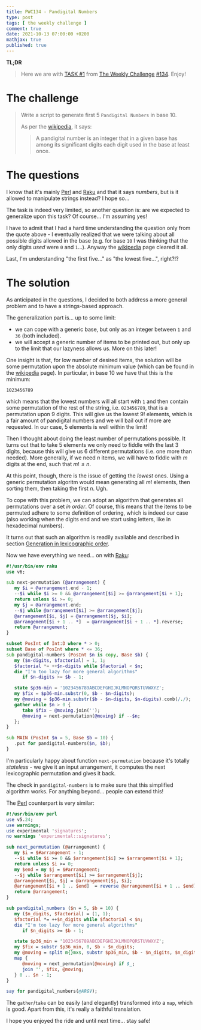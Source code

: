 ```yaml
---
title: PWC134 - Pandigital Numbers
type: post
tags: [ the weekly challenge ]
comment: true
date: 2021-10-13 07:00:00 +0200
mathjax: true
published: true
---
```


**TL;DR**

> Here we are with [TASK #1][] from [The Weekly Challenge][]
> [#134][]. Enjoy!

# The challenge

> Write a script to generate first 5 `Pandigital Numbers` in base 10.
>
> As per the [wikipedia][], it says:
>
>> A pandigital number is an integer that in a given base has among its
>> significant digits each digit used in the base at least once.

# The questions

I know that it's mainly [Perl][] and [Raku][] and that it says
*numbers*, but is it allowed to manipulate strings instead? I hope so...

The task is indeed very limited, so another question is: are we expected
to generalize upon this task? Of course... I'm assuming yes!

I have to admit that I had a hard time understanding the question only
from the quote above - I eventually realized that we were talking about
all possible digits allowed in the base (e.g. for base `10` I was
thinking that the only digits *used* were `0` and `1`...). Anyway the
[wikipedia][] page cleared it all.

Last, I'm understanding "the first five..." as "the lowest five...",
right?!?


# The solution

As anticipated in the questions, I decided to both address a more
general problem and to have a strings-based approach.

The generalization part is... up to some limit:

- we can cope with a generic base, but only as an integer between `1`
  and `36` (both included).
- we will accept a generic number of items to be printed out, but only
  up to the limit that our lazyness allows us. More on this later!

One insight is that, for low number of desired items, the solution will
be some permutation upon the absolute minimum value (which can be found
in the [wikipedia][] page). In particular, in base 10 we have that this
is the minimum:

```
1023456789
```

which means that the lowest numbers will all start with `1` and then
contain some permutation of the rest of the string, i.e. `023456789`,
that is a permutation upon 9 digits. This will give us the lowest $9!$
elements, which is a fair amount of pandigital numbers and we will bail
out if more are requested. In our case, 5 elements is well within the
limit!

Then I thought about doing the least number of permutations possible. It
turns out that to take 5 elements we only need to fiddle with the last 3
digits, because this will give us 6 different permutations (i.e. one
more than needed). More generally, if we need $n$ items, we will have to
fiddle with $m$ digits at the end, such that $m! \leq n$.

At this point, though, there is the issue of getting the *lowest* ones.
Using a generic permutation algoritm would mean generating all $m!$
elements, then sorting them, then taking the first $n$. Ugh.

To cope with this problem, we can adopt an algorithm that generates all
permutations over a set *in order*. Of course, this means that the items
to be permuted adhere to some definition of ordering, which is indeed
our case (also working when the digits end and we start using letters,
like in hexadecimal numbers).

It turns out that such an algorithm is readily available and described
in section [Generation in lexicographic order][].

Now we have everything we need... on with [Raku][]:

```raku
#!/usr/bin/env raku
use v6;

sub next-permutation (@arrangement) {
   my $i = @arrangement.end - 1;
   --$i while $i >= 0 && @arrangement[$i] >= @arrangement[$i + 1];
   return unless $i >= 0;
   my $j = @arrangement.end;
   --$j while @arrangement[$i] >= @arrangement[$j];
   @arrangement[$i, $j] = @arrangement[$j, $i];
   @arrangement[$i + 1 .. *]  = @arrangement[$i + 1 .. *].reverse;
   return @arrangement;
}

subset PosInt of Int:D where * > 0;
subset Base of PosInt where * <= 36;
sub pandigital-numbers (PosInt $n is copy, Base $b) {
   my ($n-digits, $factorial) = 1, 1;
   $factorial *= ++$n-digits while $factorial < $n;
   die "I'm too lazy for more general algorithms"
      if $n-digits >= $b - 1;

   state $p36-min = '1023456789ABCDEFGHIJKLMNOPQRSTUVWXYZ';
   my $fix = $p36-min.substr(0, $b - $n-digits);
   my @moving = $p36-min.substr($b - $n-digits, $n-digits).comb(/./);
   gather while $n > 0 {
      take $fix ~ @moving.join('');
      @moving = next-permutation(@moving) if --$n;
   };
}

sub MAIN (PosInt $n = 5, Base $b = 10) {
   .put for pandigital-numbers($n, $b);
}
```

I'm particularly happy about function `next-permutation` because it's
totally *stateless* - we give it an input arrangement, it computes the
next lexicographic permutation and gives it back.

The check in `pandigital-numbers` is to make sure that this simplified
algorithm works. For anything beyond... people can extend this!

The [Perl][] counterpart is very similar:

```perl
#!/usr/bin/env perl
use v5.24;
use warnings;
use experimental 'signatures';
no warnings 'experimental::signatures';

sub next_permutation (@arrangement) {
   my $i = $#arrangement - 1;
   --$i while $i >= 0 && $arrangement[$i] >= $arrangement[$i + 1];
   return unless $i >= 0;
   my $end = my $j = $#arrangement;
   --$j while $arrangement[$i] >= $arrangement[$j];
   @arrangement[$i, $j] = @arrangement[$j, $i];
   @arrangement[$i + 1 .. $end]  = reverse @arrangement[$i + 1 .. $end];
   return @arrangement;
}

sub pandigital_numbers ($n = 5, $b = 10) {
   my ($n_digits, $factorial) = (1, 1);
   $factorial *= ++$n_digits while $factorial < $n;
   die "I'm too lazy for more general algorithms"
      if $n_digits >= $b - 1;

   state $p36_min = '1023456789ABCDEFGHIJKLMNOPQRSTUVWXYZ';
   my $fix = substr $p36_min, 0, $b - $n_digits;
   my @moving = split m{}mxs, substr $p36_min, $b - $n_digits, $n_digits;
   map {
      @moving = next_permutation(@moving) if $_;
      join '', $fix, @moving;
   } 0 .. $n - 1;
}

say for pandigital_numbers(@ARGV);
```

The `gather`/`take` can be easily (and elegantly) transformed into a
`map`, which is good. Apart from this, it's really a faithful
translation.

I hope you enjoyed the ride and until next time... stay safe!


[The Weekly Challenge]: https://theweeklychallenge.org/
[#134]: https://theweeklychallenge.org/blog/perl-weekly-challenge-134/
[TASK #1]: https://theweeklychallenge.org/blog/perl-weekly-challenge-134/#TASK1
[Perl]: https://www.perl.org/
[Raku]: https://raku.org/
[wikipedia]: https://en.wikipedia.org/wiki/Pandigital_number
[Generation in lexicographic order]: https://en.wikipedia.org/wiki/Permutation#Generation_in_lexicographic_order
